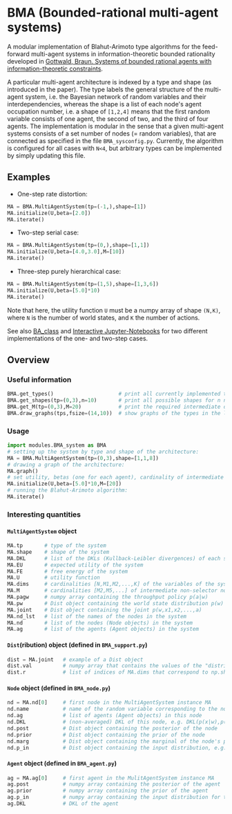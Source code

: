 # BMA (Bounded-rational multi-agent systems)

A modular implementation of Blahut-Arimoto type algorithms for the feed-forward multi-agent systems in information-theoretic bounded rationality developed in [Gottwald, Braun. Systems of bounded rational agents with information-theoretic constraints](https://doi.org/).

A particular multi-agent architecture is indexed by a type and shape (as introduced in the paper). The type labels the general structure of the multi-agent system, i.e. the Bayesian network of random variables and their interdependencies, whereas the shape is a list of  each node's agent occupation number, i.e. a shape of `[1,2,4]` means that the first random variable consists of one agent, the second of two, and the third of four agents. The implementation is modular in the sense that a given multi-agent systems consists of a set number of nodes (= random variables), that are connected as specified in the file `BMA_sysconfig.py`. Currently, the algorithm is configured for all cases with `N<4`, but arbitrary types can be implemented by simply updating this file.

## Examples

* One-step rate distortion:
```python
MA = BMA.MultiAgentSystem(tp=(-1,),shape=[1])
MA.initialize(U,beta=[2.0])       
MA.iterate()
```

* Two-step serial case:
```python
MA = BMA.MultiAgentSystem(tp=(0,),shape=[1,1])
MA.initialize(U,beta=[4.0,3.0],M=[10])
MA.iterate()
```

* Three-step purely hierarchical case:
```python
MA = BMA.MultiAgentSystem(tp=(1,5),shape=[1,3,6])
MA.initialize(U,beta=[5.0]*10)
MA.iterate()
```

Note that here, the utility function `U` must be a numpy array of shape `(N,K)`, where `N` is the number of world states, and `K` the number of actions.


See also [BA_class](https://github.com/sgttwld/BA_class) and [Interactive Jupyter-Notebooks](https://github.com/sgttwld/blahut-arimoto) for two different implementations of the one- and two-step cases.

## Overview

### Useful information
```python
BMA.get_types()                     # print all currently implemented types  
BMA.get_shapes(tp=(0,3),n=10)       # print all possible shapes for n number of agents
BMA.get_M(tp=(0,3),M=20)            # print the required intermediate dimensions
BMA.draw_graphs(tps,fsize=(14,10))  # show graphs of the types in the list tps
```

### Usage
```python
import modules.BMA_system as BMA                  
# setting up the system by type and shape of the architecture:
MA = BMA.MultiAgentSystem(tp=(0,3),shape=[1,1,8])
# drawing a graph of the architecture:
MA.graph()                          
# set utility, betas (one for each agent), cardinality of intermediate variables:
MA.initialize(U,beta=[5.0]*10,M=[20])
# running the Blahut-Arimoto algorithm:
MA.iterate()
```

### Interesting quantities

#### `MultiAgentSystem` object
```python
MA.tp       # type of the system
MA.shape    # shape of the system
MA.DKL      # list of the DKLs (Kullback-Leibler divergences) of each step/node/RV
MA.EU       # expected utility of the system
MA.FE       # free energy of the system
MA.U        # utility function
MA.dims     # cardinalities [N,M1,M2,...,K] of the variables of the system
MA.M        # cardinalities [M2,M5,...] of intermediate non-selector nodes
MA.pagw     # numpy array containing the throughput policy p(a|w)
MA.pw       # Dist object containing the world state distribution p(w)
MA.joint    # Dist object containing the joint p(w,x1,x2,...,a)
MA.nd_lst   # list of the names of the nodes in the system
MA.nd       # list of the nodes (Node objects) in the system
MA.ag       # list of the agents (Agent objects) in the system
```

#### `Dist`(ribution) object (defined in `BMA_support.py`)
```python
dist = MA.joint   # example of a Dist object
dist.val          # numpy array that contains the values of the "distribution"
dist.r            # list of indices of MA.dims that correspond to np.shape(dist.val)
```

#### `Node` object  (defined in `BMA_node.py`)
```python
nd = MA.nd[0]     # first node in the MultiAgentSystem instance MA
nd.name           # name of the random variable corresponding to the node
nd.ag             # list of agents (Agent objects) in this node
nd.DKL            # (non-averaged) DKL of this node, e.g. DKL(p(x|w),p(x)) for each w
nd.post           # Dist object containing the posterior of the node
nd.prior          # Dist object containing the prior of the node
nd.marg           # Dist object containing the marginal of the node's posterior  
nd.p_in           # Dist object containing the input distribution, e.g. p(w|x)
```

#### `Agent` object  (defined in `BMA_agent.py`)
```python
ag = MA.ag[0]     # first agent in the MulitAgentSystem instance MA
ag.post           # numpy array containing the posterior of the agent
ag.prior          # numpy array containing the prior of the agent
ag.p_in           # numpy array containing the input distribution for the agent
ag.DKL            # DKL of the agent
```
